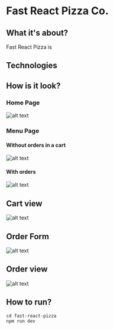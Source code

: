 # Fast React Pizza Co.

## What it's about?

Fast React Pizza is

## Technologies

## How is it look?

### Home Page

![alt text](img/image.png)

### Menu Page

#### Without orders in a cart

![alt text](img/image-1.png)

#### With orders

![alt text](img/image-2.png)

## Cart view

![alt text](img/image-3.png)

## Order Form

![alt text](img/image-4.png)

## Order view

![alt text](img/image-5.png)

## How to run?

```
cd fast-react-pizza
npm run dev
```
